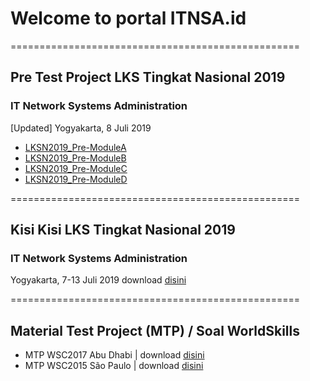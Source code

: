 # Welcome to portal ITNSA.id
==================================================
## Pre Test Project LKS Tingkat Nasional 2019
### IT Network Systems Administration
[Updated] Yogyakarta, 8 Juli 2019
- [LKSN2019_Pre-ModuleA](https://github.com/itnsaid/lksn2019/blob/master/LKSN2019_ITNETWORK_MODUL_A_PRE.pdf)
- [LKSN2019_Pre-ModuleB](https://github.com/itnsaid/lksn2019/blob/master/LKSN2019_ITNETWORK_MODUL_B_PRE.pdf)
- [LKSN2019_Pre-ModuleC](https://github.com/itnsaid/lksn2019/blob/master/LKSN2019_ITNETWORK_MODUL_C_PRE.pdf)
- [LKSN2019_Pre-ModuleD](https://github.com/itnsaid/lksn2019/blob/master/LKSN2019_ITNETWORK_MODUL_D_PRE.pdf)

==================================================
## Kisi Kisi LKS Tingkat Nasional 2019
### IT Network Systems Administration
Yogyakarta, 7-13 Juli 2019
download [disini](https://github.com/itnsaid/lksn2019/blob/master/Deskripsi%20Teknis%20LKS%20SMK%202019%20-%20IT%20Network%20Systems%20Adminstration.pdf)

==================================================
## Material Test Project (MTP) / Soal WorldSkills
- MTP WSC2017 Abu Dhabi | download [disini](https://github.com/itnsaid/MTP/tree/master/WSC%202017%20Abu%20Dhabi)
- MTP WSC2015 São Paulo | download [disini](https://github.com/itnsaid/MTP/tree/master/WSC%202015%20Saopaulo)
